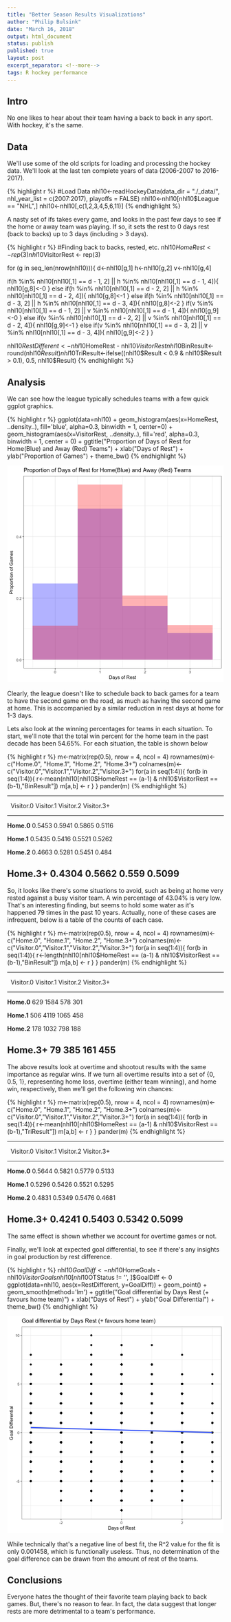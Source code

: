 ```yaml
---
title: "Better Season Results Visualizations"
author: "Philip Bulsink"
date: "March 16, 2018"
output: html_document
status: publish
published: true
layout: post
excerpt_separator: <!--more-->
tags: R hockey performance
---
```

 

 
## Intro
No one likes to hear about their team having a back to back in any sport. With hockey, it's the same.
 
## Data
We'll use some of the old scripts for loading and processing the hockey data. We'll look at the last ten complete years of data (2006-2007 to 2016-2017). 

{% highlight r %}
#Load Data
nhl10<-readHockeyData(data_dir = "./_data/", nhl_year_list = c(2007:2017), playoffs = FALSE)
nhl10<-nhl10[nhl10$League == "NHL",]
nhl10<-nhl10[,c(1,2,3,4,5,6,11)]
{% endhighlight %}
 
A nasty set of ifs takes every game, and looks in the past few days to see if the home or away team was playing. If so, it sets the rest to 0 days rest (back to backs) up to 3 days (including > 3 days). 

{% highlight r %}
#Finding back to backs, rested, etc.
nhl10$HomeRest <- rep(3)
nhl10$VisitorRest <- rep(3)
 
for (g in seq_len(nrow(nhl10))){
  d<-nhl10[g,1]
  h<-nhl10[g,2]
  v<-nhl10[g,4]
 
  if(h %in% nhl10[nhl10[,1] == d - 1, 2] || h %in% nhl10[nhl10[,1] == d - 1, 4]){
    nhl10[g,8]<-0
  } else if(h %in% nhl10[nhl10[,1] == d - 2, 2] || h %in% nhl10[nhl10[,1] == d - 2, 4]){
    nhl10[g,8]<-1
  } else if(h %in% nhl10[nhl10[,1] == d - 3, 2] || h %in% nhl10[nhl10[,1] == d - 3, 4]){
    nhl10[g,8]<-2
  }
  if(v %in% nhl10[nhl10[,1] == d - 1, 2] || v %in% nhl10[nhl10[,1] == d - 1, 4]){
    nhl10[g,9]<-0
  } else if(v %in% nhl10[nhl10[,1] == d - 2, 2] || v %in% nhl10[nhl10[,1] == d - 2, 4]){
    nhl10[g,9]<-1
  } else if(v %in% nhl10[nhl10[,1] == d - 3, 2] || v %in% nhl10[nhl10[,1] == d - 3, 4]){
    nhl10[g,9]<-2
  }
}
 
nhl10$RestDifferent<-nhl10$HomeRest - nhl10$VisitorRest
nhl10$BinResult<-round(nhl10$Result)
nhl10$TriResult<-ifelse((nhl10$Result < 0.9 & nhl10$Result > 0.1), 0.5, nhl10$Result)
{% endhighlight %}
 
## Analysis
We can see how the league typically schedules teams with a few quick ggplot graphics.

{% highlight r %}
ggplot(data=nhl10) + 
  geom_histogram(aes(x=HomeRest, ..density..), fill='blue', alpha=0.3, binwidth = 1, center=0) +
  geom_histogram(aes(x=VisitorRest, ..density..), fill='red', alpha=0.3, binwidth = 1, center = 0) +
  ggtitle("Proportion of Days of Rest for Home(Blue) and Away (Red) Teams") + 
  xlab("Days of Rest") + 
  ylab("Proportion of Games") + 
  theme_bw()
{% endhighlight %}

![plot of chunk restDayCompare](/images/restDayCompare-1.png)
 
Clearly, the league doesn't like to schedule back to back games for a team to have the second game on the road, as much as having the second game at home. This is accompanied by a similar reduction in rest days at home for 1-3 days. 
 
Lets also look at the winning percentages for teams in each situation. To start, we'll note that the total win percent for the home team in the past decade has been 54.65%. For each situation, the table is shown below
 

{% highlight r %}
m<-matrix(rep(0.5), nrow = 4, ncol = 4)
rownames(m)<-c("Home.0", "Home.1", "Home.2", "Home.3+")
colnames(m)<-c("Visitor.0","Visitor.1","Visitor.2","Visitor.3+")
for(a in seq(1:4)){
  for(b in seq(1:4)){
    r<-mean(nhl10[nhl10$HomeRest == (a-1) & nhl10$VisitorRest == (b-1),"BinResult"])
    m[a,b] <- r
  }
}
pander(m)
{% endhighlight %}


--------------------------------------------------------------
   &nbsp;      Visitor.0   Visitor.1   Visitor.2   Visitor.3+ 
------------- ----------- ----------- ----------- ------------
 **Home.0**     0.5453      0.5941      0.5865       0.5116   

 **Home.1**     0.5435      0.5416      0.5521       0.5262   

 **Home.2**     0.4663      0.5281      0.5451       0.484    

 **Home.3+**    0.4304      0.5662       0.559       0.5099   
--------------------------------------------------------------
 
So, it looks like there's some situations to avoid, such as being at home very rested against a busy visitor team. A win percentage of 43.04% is very low. That's an interesting finding, but seems to hold some water as it's happened 79 times in the past 10 years. Actually, none of these cases are infrequent, below is a table of the counts of each case. 
 

{% highlight r %}
m<-matrix(rep(0.5), nrow = 4, ncol = 4)
rownames(m)<-c("Home.0", "Home.1", "Home.2", "Home.3+")
colnames(m)<-c("Visitor.0","Visitor.1","Visitor.2","Visitor.3+")
for(a in seq(1:4)){
  for(b in seq(1:4)){
    r<-length(nhl10[nhl10$HomeRest == (a-1) & nhl10$VisitorRest == (b-1),"BinResult"])
    m[a,b] <- r
  }
}
pander(m)
{% endhighlight %}


--------------------------------------------------------------
   &nbsp;      Visitor.0   Visitor.1   Visitor.2   Visitor.3+ 
------------- ----------- ----------- ----------- ------------
 **Home.0**       629        1584         578         301     

 **Home.1**       506        4119        1065         458     

 **Home.2**       178        1032         798         188     

 **Home.3+**      79          385         161         455     
--------------------------------------------------------------
 
The above results look at overtime and shootout results with the same importance as regular wins. If we turn all overtime results into a set of {0, 0.5, 1}, representing home loss, overtime (either team winning), and home win, respectively, then we'll get the following win chances:
 

{% highlight r %}
m<-matrix(rep(0.5), nrow = 4, ncol = 4)
rownames(m)<-c("Home.0", "Home.1", "Home.2", "Home.3+")
colnames(m)<-c("Visitor.0","Visitor.1","Visitor.2","Visitor.3+")
for(a in seq(1:4)){
  for(b in seq(1:4)){
    r<-mean(nhl10[nhl10$HomeRest == (a-1) & nhl10$VisitorRest == (b-1),"TriResult"])
    m[a,b] <- r
  }
}
pander(m)
{% endhighlight %}


--------------------------------------------------------------
   &nbsp;      Visitor.0   Visitor.1   Visitor.2   Visitor.3+ 
------------- ----------- ----------- ----------- ------------
 **Home.0**     0.5644      0.5821      0.5779       0.5133   

 **Home.1**     0.5296      0.5426      0.5521       0.5295   

 **Home.2**     0.4831      0.5349      0.5476       0.4681   

 **Home.3+**    0.4241      0.5403      0.5342       0.5099   
--------------------------------------------------------------
The same effect is shown whether we account for overtime games or not. 
 
Finally, we'll look at expected goal differential, to see if there's any insights in goal production by rest difference. 

{% highlight r %}
nhl10$GoalDiff <- nhl10$HomeGoals - nhl10$VisitorGoals
nhl10[nhl10$OTStatus != '', ]$GoalDiff <- 0
ggplot(data=nhl10, aes(x=RestDifferent, y=GoalDiff)) + 
  geom_point() +
  geom_smooth(method='lm') +
  ggtitle("Goal differential by Days Rest (+ favours home team)") + 
  xlab("Days of Rest") + 
  ylab("Goal Differential") + 
  theme_bw()
{% endhighlight %}

![plot of chunk goals](/images/goals-1.png)
 
While technically that's a negative line of best fit, the R^2 value for the fit is only 0.001458, which is functionally useless. Thus, no determination of the goal difference can be drawn from the amount of rest of the teams. 
 
## Conclusions
 
Everyone hates the thought of their favorite team playing back to back games. But, there's no reason to fear. In fact, the data suggest that longer rests are more detrimental to a team's performance. 
 
